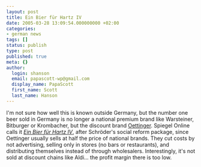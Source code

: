 ```yaml
---
layout: post
title: Ein Bier für Hartz IV
date: 2005-03-28 13:09:54.000000000 +02:00
categories:
- german news
tags: []
status: publish
type: post
published: true
meta: {}
author:
  login: shanson
  email: papascott-wp@gmail.com
  display_name: PapaScott
  first_name: Scott
  last_name: Hanson
---
```

<p>I'm not sure how well this is known outside Germany, but the number one beer sold in Germany is no longer a national premium brand like Warsteiner, Bitburger or Krombacher, but the discount brand <a href="http://www.oettinger-bier.de/">Oettinger</a>. Spiegel Online calls it <a title="Brauereien: Ein Bier f&uuml;r Hartz IV" href="http://www.spiegel.de/spiegel/0,1518,348108,00.html"><em>Ein Bier f&uuml;r Hartz IV</em></a>, after Schr&ouml;der's social reform package, since Oettinger usually sells at half the price of national brands. They cut costs by not advertising, selling only in stores (no bars or restaurants), and distributing themselves instead of through wholesalers. Interestingly, it's not sold at discount chains like Aldi... the profit margin there is too low.</p>
